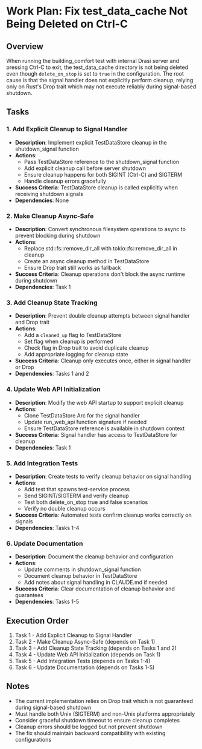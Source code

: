 # Work Plan: Fix test_data_cache Not Being Deleted on Ctrl-C

## Overview
When running the building_comfort test with internal Drasi server and pressing Ctrl-C to exit, the test_data_cache directory is not being deleted even though `delete_on_stop` is set to `true` in the configuration. The root cause is that the signal handler does not explicitly perform cleanup, relying only on Rust's Drop trait which may not execute reliably during signal-based shutdown.

## Tasks

### 1. Add Explicit Cleanup to Signal Handler
- **Description**: Implement explicit TestDataStore cleanup in the shutdown_signal function
- **Actions**: 
  - Pass TestDataStore reference to the shutdown_signal function
  - Add explicit cleanup call before server shutdown
  - Ensure cleanup happens for both SIGINT (Ctrl-C) and SIGTERM
  - Handle cleanup errors gracefully
- **Success Criteria**: TestDataStore cleanup is called explicitly when receiving shutdown signals
- **Dependencies**: None

### 2. Make Cleanup Async-Safe
- **Description**: Convert synchronous filesystem operations to async to prevent blocking during shutdown
- **Actions**: 
  - Replace std::fs::remove_dir_all with tokio::fs::remove_dir_all in cleanup
  - Create an async cleanup method in TestDataStore
  - Ensure Drop trait still works as fallback
- **Success Criteria**: Cleanup operations don't block the async runtime during shutdown
- **Dependencies**: Task 1

### 3. Add Cleanup State Tracking
- **Description**: Prevent double cleanup attempts between signal handler and Drop trait
- **Actions**: 
  - Add a `cleaned_up` flag to TestDataStore
  - Set flag when cleanup is performed
  - Check flag in Drop trait to avoid duplicate cleanup
  - Add appropriate logging for cleanup state
- **Success Criteria**: Cleanup only executes once, either in signal handler or Drop
- **Dependencies**: Tasks 1 and 2

### 4. Update Web API Initialization
- **Description**: Modify the web API startup to support explicit cleanup
- **Actions**: 
  - Clone TestDataStore Arc for the signal handler
  - Update run_web_api function signature if needed
  - Ensure TestDataStore reference is available in shutdown context
- **Success Criteria**: Signal handler has access to TestDataStore for cleanup
- **Dependencies**: Task 1

### 5. Add Integration Tests
- **Description**: Create tests to verify cleanup behavior on signal handling
- **Actions**: 
  - Add test that spawns test-service process
  - Send SIGINT/SIGTERM and verify cleanup
  - Test both delete_on_stop true and false scenarios
  - Verify no double cleanup occurs
- **Success Criteria**: Automated tests confirm cleanup works correctly on signals
- **Dependencies**: Tasks 1-4

### 6. Update Documentation
- **Description**: Document the cleanup behavior and configuration
- **Actions**: 
  - Update comments in shutdown_signal function
  - Document cleanup behavior in TestDataStore
  - Add notes about signal handling in CLAUDE.md if needed
- **Success Criteria**: Clear documentation of cleanup behavior and guarantees
- **Dependencies**: Tasks 1-5

## Execution Order
1. Task 1 - Add Explicit Cleanup to Signal Handler
2. Task 2 - Make Cleanup Async-Safe (depends on Task 1)
3. Task 3 - Add Cleanup State Tracking (depends on Tasks 1 and 2)
4. Task 4 - Update Web API Initialization (depends on Task 1)
5. Task 5 - Add Integration Tests (depends on Tasks 1-4)
6. Task 6 - Update Documentation (depends on Tasks 1-5)

## Notes
- The current implementation relies on Drop trait which is not guaranteed during signal-based shutdown
- Must handle both Unix (SIGTERM) and non-Unix platforms appropriately
- Consider graceful shutdown timeout to ensure cleanup completes
- Cleanup errors should be logged but not prevent shutdown
- The fix should maintain backward compatibility with existing configurations